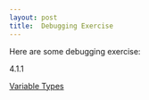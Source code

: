 ```yaml
---
layout: post
title:  Debugging Exercise
---
```



Here are some debugging exercise:

4.1.1 

[Variable Types](https://wensi001.github.io/blob/master/4.1.1.md)
